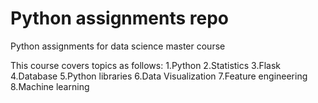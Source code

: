 # Python assignments repo

Python assignments for data science master course


This course covers topics as follows:
1.Python 
2.Statistics
3.Flask
4.Database
5.Python libraries
6.Data Visualization
7.Feature engineering
8.Machine learning
